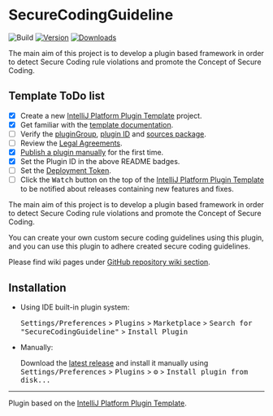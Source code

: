 # SecureCodingGuideline

![Build](https://github.com/ThilankaBowala/SecureCodingGuideline/workflows/Build/badge.svg)
[![Version](https://img.shields.io/jetbrains/plugin/v/PLUGIN_ID.svg)](https://plugins.jetbrains.com/plugin/23904-securecodingguideline)
[![Downloads](https://img.shields.io/jetbrains/plugin/d/PLUGIN_ID.svg)](https://plugins.jetbrains.com/plugin/23904-securecodingguideline)

The main aim of this project is to develop a plugin based framework in order to detect Secure Coding rule violations and promote the Concept of Secure Coding.

## Template ToDo list
- [x] Create a new [IntelliJ Platform Plugin Template][template] project.
- [x] Get familiar with the [template documentation][template].
- [ ] Verify the [pluginGroup](./gradle.properties), [plugin ID](./src/main/resources/META-INF/plugin.xml) and [sources package](./src/main/kotlin).
- [ ] Review the [Legal Agreements](https://plugins.jetbrains.com/docs/marketplace/legal-agreements.html).
- [x] [Publish a plugin manually](https://plugins.jetbrains.com/docs/intellij/publishing-plugin.html?from=IJPluginTemplate) for the first time.
- [x] Set the Plugin ID in the above README badges.
- [ ] Set the [Deployment Token](https://plugins.jetbrains.com/docs/marketplace/plugin-upload.html).
- [ ] Click the <kbd>Watch</kbd> button on the top of the [IntelliJ Platform Plugin Template][template] to be notified about releases containing new features and fixes.

<!-- Plugin description -->
The main aim of this project is to develop a plugin based framework in order to detect Secure Coding rule violations and promote the Concept of Secure Coding.

You can create your own custom secure coding guidelines using this plugin, and you can use this plugin to adhere created secure coding guidelines.

Please find wiki pages under [GitHub repository wiki section](https://github.com/ThilankaBowala/SecureCodingGuideline/wiki).
 
<!-- Plugin description end -->

## Installation

- Using IDE built-in plugin system:
  
  <kbd>Settings/Preferences</kbd> > <kbd>Plugins</kbd> > <kbd>Marketplace</kbd> > <kbd>Search for "SecureCodingGuideline"</kbd> >
  <kbd>Install Plugin</kbd>
  
- Manually:

  Download the [latest release](https://github.com/ThilankaBowala/SecureCodingGuideline/releases/latest) and install it manually using
  <kbd>Settings/Preferences</kbd> > <kbd>Plugins</kbd> > <kbd>⚙️</kbd> > <kbd>Install plugin from disk...</kbd>


---
Plugin based on the [IntelliJ Platform Plugin Template][template].

[template]: https://github.com/JetBrains/intellij-platform-plugin-template

